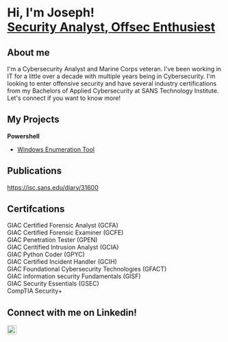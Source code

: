 <h1>Hi, I'm Joseph! <br/><a href="https://github.com/Jflint1996"> Security Analyst</a>,<a href="https://www.linkedin.com/in/jflint96/"> Offsec Enthusiest </a>

<h2> About me </h2>
I'm a Cybersecurity Analyst and Marine Corps veteran. I've been working in IT for a little over a decade with multiple years being in Cybersecurity. I'm looking to enter offensive security and have several industry certifications from my Bachelors of Applied Cybersecurity at SANS Technology Institute. Let's connect if you want to know more!
  
<h2> My Projects</h2>
<b> Powershell</b>  

  - [Windows Enumeration Tool](https://github.com/JFlint1996/WindowsEnum)

<h2> Publications </h2>

https://isc.sans.edu/diary/31600


<h2> Certifcations </h2>

GIAC Certified Forensic Analyst (GCFA)  
GIAC Certified Forensic Examiner (GCFE)   
GIAC Penetration Tester (GPEN)  
GIAC Ceritified Intrusion Analyst (GCIA)   
GIAC Python Coder (GPYC)  
GIAC Certified Incident Handler (GCIH)  
GIAC Foundational Cybersecurity Technologies (GFACT)  
GIAC information security Fundamentals (GISF)   
GIAC Security Essentials (GSEC)   
CompTIA Security+ 


<h2> Connect with me on Linkedin!</h2>


[<img align="left" alt="Joseph Flint | LinkedIn" width="22px" src="https://cdn.jsdelivr.net/npm/simple-icons@v3/icons/linkedin.svg" />][linkedin]



[linkedin]: https://linkedin.com/in/jflint96

